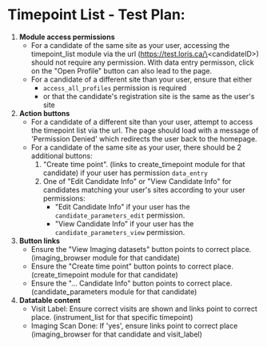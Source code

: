 # Timepoint List - Test Plan:

1.  **Module access permissions**
    - For a candidate of the same site as your user, accessing the timepoint_list module via the url (https://test.loris.ca/\<candidateID\>) should not require any permission. With data entry permisson, click on the "Open Profile" button can also lead to the page.
    - For a candidate of a different site than your user, ensure that either 
        - `access_all_profiles` permission is required 
        - or that the candidate's registration site is the same as the user's site
2. **Action buttons** 
    - For a candidate of a different site than your user, attempt to access the timepoint list via the url. The page should load with a message of 'Permission Denied' which redirects the user back to the homepage.
    - For a candidate of the same site as your user, there should be 2 additional buttons: 
        1. "Create time point". (links to create_timepoint module for that candidate) if your user has permission `data_entry`
        2. One of "Edit Candidate Info" or "View Candidate Info" for candidates matching your user's sites according to your user permissions:
            - "Edit Candidate Info" if your user has the `candidate_parameters_edit` permission.
            - "View Candidate Info" if your user has the `candidate_parameters_view` permission.
3.  **Button links**
    - Ensure the "View Imaging datasets" button points to correct place. (imaging_browser module for that candidate)
    - Ensure the "Create time point" button points to correct place. (create_timepoint module for that candidate)
    - Ensure the "... Candidate Info" button points to correct place. (candidate_parameters module for that candidate)
5.  **Datatable content**
    - Visit Label: Ensure correct visits are shown and links point to correct place. (instrument_list for that specific timepoint)
    - Imaging Scan Done: If 'yes', ensure links point to correct place (imaging_browser for that candidate and visit_label)
